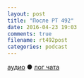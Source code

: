 ```yaml
---
layout: post
title: "После РТ 492"
date: 2016-04-23 19:03
comments: true
filename: rt492post
categories: podcast
---
```


[аудио](http://cdn.radio-t.com/rt492post.mp3) ● [лог чата ](http://chat.radio-t.com/logs/radio-t-492.html)
<audio src="http://cdn.radio-t.com/rt492post.mp3" preload="none"></audio>

